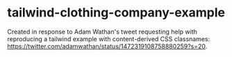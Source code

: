 # tailwind-clothing-company-example
 Created in response to Adam Wathan's tweet requesting help with reproducing a tailwind example with content-derived CSS classnames: https://twitter.com/adamwathan/status/1472319108758880259?s=20.
